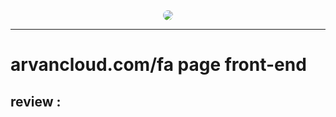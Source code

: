 
<div align="center">
  <img src="https://raw.githubusercontent.com/sys113/arvancloud/main/review.png" style="border-radius:50%">
</div>

---
# arvancloud.com/fa page front-end
## review : 
